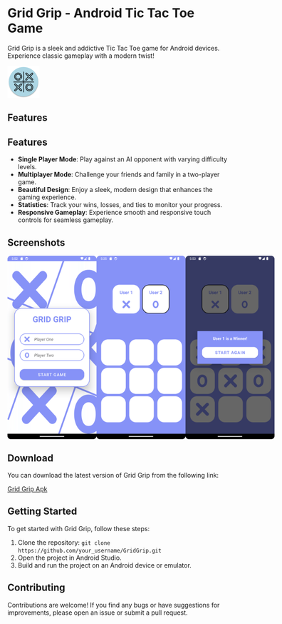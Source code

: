 # Grid Grip - Android Tic Tac Toe Game

Grid Grip is a sleek and addictive Tic Tac Toe game for Android devices. Experience classic gameplay with a modern twist!

![Grid Grip Logo](app/src/main/res/mipmap-hdpi/ic_launcher_round.webp)

## Features

## Features

- **Single Player Mode**: Play against an AI opponent with varying difficulty levels.
- **Multiplayer Mode**: Challenge your friends and family in a two-player game.
- **Beautiful Design**: Enjoy a sleek, modern design that enhances the gaming experience.
- **Statistics**: Track your wins, losses, and ties to monitor your progress.
- **Responsive Gameplay**: Experience smooth and responsive touch controls for seamless gameplay.

## Screenshots
<div style="display: flex; justify-content: space-between;">
    <img src="app/src/main/res/drawable/Homepage.png" alt="Homepage" width="200">
    <img src="app/src/main/res/drawable/Grid_Box.png" alt="Gameplay" width="200">
    <img src="app/src/main/res/drawable/Output.png" alt="Result" width="200">
</div>

## Download

You can download the latest version of Grid Grip from the following link:

[Grid Grip Apk](Grid_Grip.apk)

## Getting Started

To get started with Grid Grip, follow these steps:

1. Clone the repository: `git clone https://github.com/your_username/GridGrip.git`
2. Open the project in Android Studio.
3. Build and run the project on an Android device or emulator.

## Contributing

Contributions are welcome! If you find any bugs or have suggestions for improvements, please open an issue or submit a pull request. 
